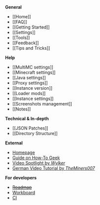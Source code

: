 **General**

* [[Home]]
* [[FAQ]]
* [[Getting Started]]
* [[Settings]]
* [[Tools]]
* [[Feedback]]
* [[Tips and Tricks]]

**Help**

* [[MultiMC settings]]
* [[Minecraft settings]]
* [[Java settings]]
* [[Proxy settings]]
* [[Instance version]]
* [[Loader mods]]
* [[Instance settings]]
* [[Screenshots management]]
* [[Notes]]

**Technical & In-depth**

* [[JSON Patches]]
* [[Directory Structure]]

**External**

* [Homepage](http://multimc.org)
* [Guide on How-To Geek](http://www.howtogeek.com/202661/how-to-manage-minecraft-instances-and-mods-with-multimc/)
* [Video Spotlight by _Wylker_](https://www.youtube.com/watch?v=d71DAFlHOXg)
* [German Video Tutorial by _TheMiners007_](https://www.youtube.com/watch?v=aL53SpXCddw)

**For developers**

* ~~[Roadmap](https://www.pivotaltracker.com/s/projects/869353)~~
* [Workboard](https://waffle.io/multimc/multimc5)
* [CI](http://ci.multimc.org/)
